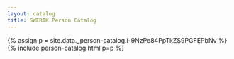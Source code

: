 ```yaml
---
layout: catalog
title: SWERIK Person Catalog
---
```

{% assign p = site.data._person-catalog.i-9NzPe84PpTkZS9PGFEPbNv %}
{% include person-catalog.html p=p %}

